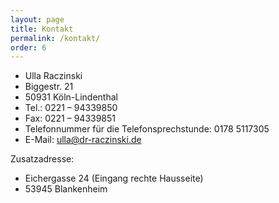 ```yaml
---
layout: page
title: Kontakt
permalink: /kontakt/
order: 6
---
```


 - Ulla Raczinski
 - Biggestr. 21
 - 50931 Köln-Lindenthal
 - Tel.: 0221 – 94339850
 - Fax: 0221 – 94339851
 - Telefonnummer für die Telefonsprechstunde: 0178 5117305
 - E-Mail: ulla@dr-raczinski.de

Zusatzadresse:
 - Eichergasse 24 (Eingang rechte Hausseite)
 - 53945 Blankenheim
